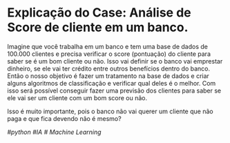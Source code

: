 # Explicação do Case: Análise de Score de cliente em um banco.
Imagine que você trabalha em um banco e
tem uma base de dados de 100.000 clientes e precisa verificar o score (pontuação) do cliente para saber se é um bom cliente ou
não.
Isso vai definir se o banco vai emprestar dinheiro, se ele vai ter crédito entre outros benefícios dentro do banco. Então o nosso
objetivo é fazer um tratamento na base de dados e criar alguns algoritmos de classificação e verificar qual deles é o melhor.
Com isso será possível conseguir fazer uma previsão dos clientes para saber se ele vai ser um cliente com um bom score ou não.

Isso é muito importante, pois o banco não vai querer um cliente que não paga e que fica devendo não é mesmo?

*#python #IA # Machine Learning*
